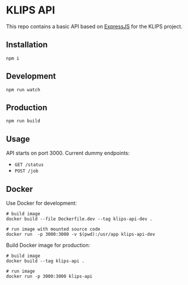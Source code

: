 # KLIPS API

This repo contains a basic API based on [ExpressJS](http://expressjs.com/) for the KLIPS project.

## Installation

`npm i`

## Development

`npm run watch`

## Production

`npm run build`

## Usage

API starts on port 3000. Current dummy endpoints:
- `GET /status`
- `POST /job`

## Docker

Use Docker for development:

```shell
# build image
docker build --file Dockerfile.dev --tag klips-api-dev .

# run image with mounted source code
docker run  -p 3000:3000 -v $(pwd):/usr/app klips-api-dev
```

Build Docker image for production:

```shell
# build image
docker build --tag klips-api .

# run image
docker run -p 3000:3000 klips-api
```
